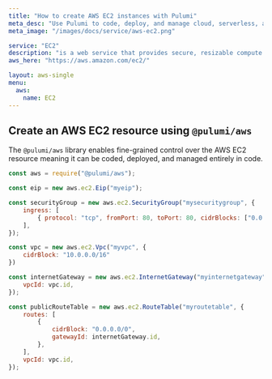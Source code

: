 ```yaml
---
title: "How to create AWS EC2 instances with Pulumi"
meta_desc: "Use Pulumi to code, deploy, and manage cloud, serverless, and container apps and infrastructure"
meta_image: "/images/docs/service/aws-ec2.png"

service: "EC2"
description: "is a web service that provides secure, resizable compute capacity in the cloud. It is designed to make web-scale cloud computing easier for developers"
aws_here: "https://aws.amazon.com/ec2/"

layout: aws-single
menu:
  aws:
    name: EC2
---
```


## Create an AWS EC2 resource using `@pulumi/aws`

The `@pulumi/aws` library enables fine-grained control over the AWS EC2 resource meaning it can be coded, deployed, and managed entirely in code.

```javascript
const aws = require("@pulumi/aws");

const eip = new aws.ec2.Eip("myeip");

const securityGroup = new aws.ec2.SecurityGroup("mysecuritygroup", {
    ingress: [
        { protocol: "tcp", fromPort: 80, toPort: 80, cidrBlocks: ["0.0.0.0/0"] },
    ],
});

const vpc = new aws.ec2.Vpc("myvpc", {
    cidrBlock: "10.0.0.0/16"
})

const internetGateway = new aws.ec2.InternetGateway("myinternetgateway", {
    vpcId: vpc.id,
});

const publicRouteTable = new aws.ec2.RouteTable("myroutetable", {
    routes: [
        {
            cidrBlock: "0.0.0.0/0",
            gatewayId: internetGateway.id,
        },
    ],
    vpcId: vpc.id,
});
```
